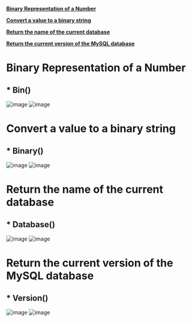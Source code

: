 **[Binary Representation of a Number](#a1)**

**[Convert a value to a binary string](#a2)**

**[Return the name of the current database](#a3)**

**[Return the current version of the MySQL database](#a4)**

#
#
#
#
#
#
#
#
#
#
#
#
#
#
#
#
#
#
#
#
#





<a id="a1"></a>
# Binary Representation of a Number
## * Bin()
![image](https://user-images.githubusercontent.com/60442877/212742677-5f928e5a-b77d-4001-8810-b5aa4bd92af1.png)
![image](https://user-images.githubusercontent.com/60442877/212742702-3d1fb27a-35ed-4b6c-ace0-fae60e21cdc0.png)

<a id="a2"></a>
# Convert a value to a binary string
## * Binary()
![image](https://user-images.githubusercontent.com/60442877/212743470-74256715-94c4-49e4-8d9e-fe93e31ba1fa.png)
![image](https://user-images.githubusercontent.com/60442877/212743532-2980c433-d285-4fe8-9e04-1bb0c0b35eff.png)

<a id="a3"></a>
# Return the name of the current database
## * Database()
![image](https://user-images.githubusercontent.com/60442877/212745003-97571221-a20b-4285-b8b1-ab555b12c026.png)
![image](https://user-images.githubusercontent.com/60442877/212745029-ed5778b5-df29-4d98-9978-3d1cb74ed995.png)

<a id="a4"></a>
# Return the current version of the MySQL database
## * Version()
![image](https://user-images.githubusercontent.com/60442877/212746583-395b3a45-78a6-4a28-9840-488772c15230.png)
![image](https://user-images.githubusercontent.com/60442877/212746599-d279197d-06d3-4698-88ec-21b6fa8b3ce2.png)



